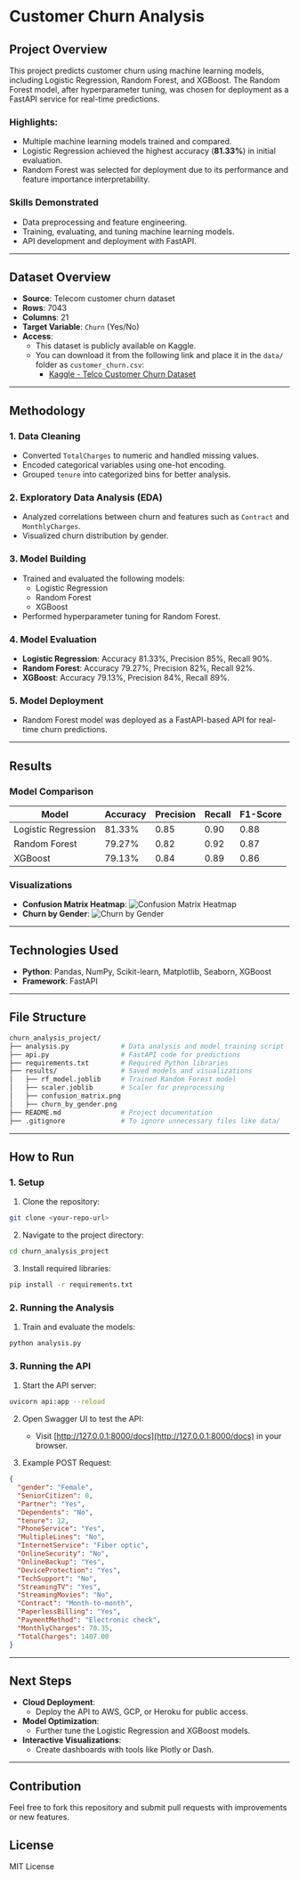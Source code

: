 
# Customer Churn Analysis

## Project Overview
This project predicts customer churn using machine learning models, including Logistic Regression, Random Forest, and XGBoost. 
The Random Forest model, after hyperparameter tuning, was chosen for deployment as a FastAPI service for real-time predictions.

### Highlights:
- Multiple machine learning models trained and compared.
- Logistic Regression achieved the highest accuracy (**81.33%**) in initial evaluation.
- Random Forest was selected for deployment due to its performance and feature importance interpretability.

### Skills Demonstrated
- Data preprocessing and feature engineering.
- Training, evaluating, and tuning machine learning models.
- API development and deployment with FastAPI.

---

## Dataset Overview
- **Source**: Telecom customer churn dataset
- **Rows**: 7043
- **Columns**: 21
- **Target Variable**: `Churn` (Yes/No)
- **Access**: 
  - This dataset is publicly available on Kaggle.
  - You can download it from the following link and place it in the `data/` folder as `customer_churn.csv`:
    - [Kaggle - Telco Customer Churn Dataset](https://www.kaggle.com/datasets/blastchar/telco-customer-churn)

---

## Methodology

### **1. Data Cleaning**
- Converted `TotalCharges` to numeric and handled missing values.
- Encoded categorical variables using one-hot encoding.
- Grouped `tenure` into categorized bins for better analysis.

### **2. Exploratory Data Analysis (EDA)**
- Analyzed correlations between churn and features such as `Contract` and `MonthlyCharges`.
- Visualized churn distribution by gender.

### **3. Model Building**
- Trained and evaluated the following models:
  - Logistic Regression
  - Random Forest
  - XGBoost
- Performed hyperparameter tuning for Random Forest.

### **4. Model Evaluation**
- **Logistic Regression**: Accuracy 81.33%, Precision 85%, Recall 90%.
- **Random Forest**: Accuracy 79.27%, Precision 82%, Recall 92%.
- **XGBoost**: Accuracy 79.13%, Precision 84%, Recall 89%.

### **5. Model Deployment**
- Random Forest model was deployed as a FastAPI-based API for real-time churn predictions.

---

## Results
### Model Comparison
| Model              | Accuracy | Precision | Recall | F1-Score |
|--------------------|----------|-----------|--------|----------|
| Logistic Regression | 81.33%   | 0.85      | 0.90   | 0.88     |
| Random Forest       | 79.27%   | 0.82      | 0.92   | 0.87     |
| XGBoost             | 79.13%   | 0.84      | 0.89   | 0.86     |

### Visualizations
- **Confusion Matrix Heatmap**:
  ![Confusion Matrix Heatmap](results/confusion_matrix.png)
- **Churn by Gender**:
  ![Churn by Gender](results/churn_by_gender.png)

---

## Technologies Used
- **Python**: Pandas, NumPy, Scikit-learn, Matplotlib, Seaborn, XGBoost
- **Framework**: FastAPI

---

## File Structure
```bash
churn_analysis_project/
├── analysis.py             # Data analysis and model training script
├── api.py                  # FastAPI code for predictions
├── requirements.txt        # Required Python libraries
├── results/                # Saved models and visualizations
│   ├── rf_model.joblib     # Trained Random Forest model
│   ├── scaler.joblib       # Scaler for preprocessing
│   ├── confusion_matrix.png
│   ├── churn_by_gender.png
├── README.md               # Project documentation
├── .gitignore              # To ignore unnecessary files like data/
```

---

## How to Run
### 1. Setup
1. Clone the repository:
```bash
git clone <your-repo-url>
```
2. Navigate to the project directory:
```bash
cd churn_analysis_project
```
3. Install required libraries:
```bash
pip install -r requirements.txt
```

### 2. Running the Analysis
1. Train and evaluate the models:
```bash
python analysis.py
```

### 3. Running the API
1. Start the API server:
```bash
uvicorn api:app --reload
```
2. Open Swagger UI to test the API:
   - Visit [http://127.0.0.1:8000/docs](http://127.0.0.1:8000/docs) in your browser.

3. Example POST Request:
```json
{
  "gender": "Female",
  "SeniorCitizen": 0,
  "Partner": "Yes",
  "Dependents": "No",
  "tenure": 12,
  "PhoneService": "Yes",
  "MultipleLines": "No",
  "InternetService": "Fiber optic",
  "OnlineSecurity": "No",
  "OnlineBackup": "Yes",
  "DeviceProtection": "Yes",
  "TechSupport": "No",
  "StreamingTV": "Yes",
  "StreamingMovies": "No",
  "Contract": "Month-to-month",
  "PaperlessBilling": "Yes",
  "PaymentMethod": "Electronic check",
  "MonthlyCharges": 70.35,
  "TotalCharges": 1407.00
}
```

---

## Next Steps
- **Cloud Deployment**:
  - Deploy the API to AWS, GCP, or Heroku for public access.
- **Model Optimization**:
  - Further tune the Logistic Regression and XGBoost models.
- **Interactive Visualizations**:
  - Create dashboards with tools like Plotly or Dash.

---

## Contribution
Feel free to fork this repository and submit pull requests with improvements or new features.

## License
MIT License
